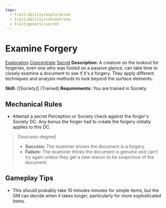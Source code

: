 ```yaml
---
tags:
  - trait/ability/exploration
  - trait/ability/concentrate
  - trait/generic/secret
---
```

# Examine Forgery

[Exploration](Exploration.md "Action & Ability Trait") [Concentrate](Concentrate.md "Action & Ability Trait") [Secret](Secret.md "General Trait")
**Description:** A creature on the lookout for forgeries, even one who was fooled on a passive glance, can take time to closely examine a document to see if it's a forgery. They apply different techniques and analysis methods to look beyond the surface elements.

**Skill:** [[Society]] (Trained)
**Requirements:** You are trained in Society.

## Mechanical Rules

- Attempt a secret Perception or Society check against the forger's Society DC. Any bonus the forger had to create the forgery initially applies to this DC.

> [!success-degree] 
>- **Success:** The examiner knows the document is a forgery. 
>- **Failure:** The examiner thinks the document is genuine and can't try again unless they get a new reason to be suspicious of the document.

## Gameplay Tips

- This should probably take 10 minutes minutes for simple items, but the GM can decide when it takes longer, particularly for more sophisticated items.